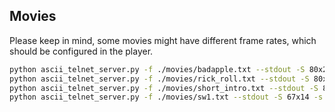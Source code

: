 Movies 
--------------

Please keep in mind, some movies might have different frame rates,
which should be configured in the player.

```bash
python ascii_telnet_server.py -f ./movies/badapple.txt --stdout -S 80x24 -s 80x25 -r 60
python ascii_telnet_server.py -f ./movies/rick_roll.txt --stdout -S 80x24 -s 80x25 -r 24
python ascii_telnet_server.py -f ./movies/short_intro.txt --stdout -S 80x24 -s 80x25 -r 24
python ascii_telnet_server.py -f ./movies/sw1.txt --stdout -S 67x14 -s 67x13 -r 15
```
